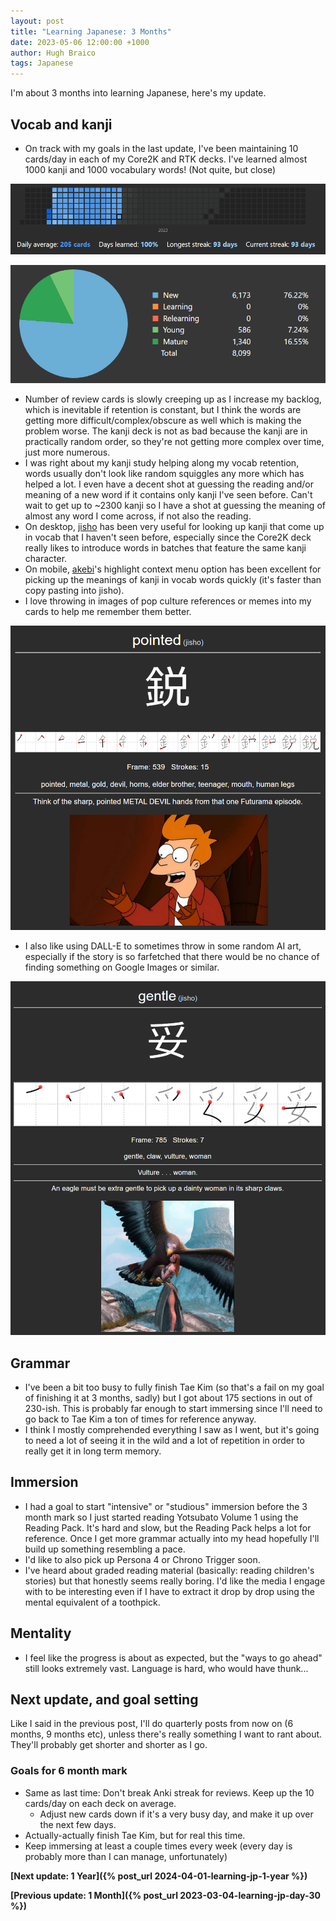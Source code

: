 ```yaml
---
layout: post
title: "Learning Japanese: 3 Months"
date: 2023-05-06 12:00:00 +1000
author: Hugh Braico
tags: Japanese
---
```


I'm about 3 months into learning Japanese, here's my update.

## Vocab and kanji

* On track with my goals in the last update, I've been maintaining 10 cards/day
  in each of my Core2K and RTK decks. I've learned almost 1000 kanji and 1000
  vocabulary words! (Not quite, but close)

![Heatmap](images/anki_streak_3months.png)

![Stats](images/anki_stats_3months.png)

* Number of review cards is slowly creeping up as I increase my backlog, which
  is inevitable if retention is constant, but I think the words are getting
  more difficult/complex/obscure as well which is making the problem worse. The
  kanji deck is not as bad because the kanji are in practically random order, so
  they're not getting more complex over time, just more numerous.
* I was right about my kanji study helping along my vocab retention, words
  usually don't look like random squiggles any more which has helped a lot. I
  even have a decent shot at guessing the reading and/or meaning of a new word
  if it contains only kanji I've seen before. Can't wait to get up to ~2300
  kanji so I have a shot at guessing the meaning of almost any word I come
  across, if not also the reading.
* On desktop, [jisho](https://jisho.org/search/%20%23kanji) has been very useful
  for looking up kanji that come up in vocab that I haven't seen before,
  especially since the Core2K deck really likes to introduce words in batches
  that feature the same kanji character.
* On mobile,
  [akebi](https://play.google.com/store/apps/details?id=com.craxic.akebifree)'s
  highlight context menu option has been excellent for picking up the meanings
  of kanji in vocab words quickly (it's faster than copy pasting into jisho).
* I love throwing in images of pop culture references or memes into my cards to
  help me remember them better.

![Metal devil hands](images/metal_devil_hands.png)

* I also like using DALL-E to sometimes throw in some random AI art, especially
  if the story is so farfetched that there would be no chance of finding
  something on Google Images or similar.

![AI art prompts](images/ai_art_prompt.png)

## Grammar

* I've been a bit too busy to fully finish Tae Kim (so that's a fail on my goal
  of finishing it at 3 months, sadly) but I got about 175 sections in out of
  230-ish. This is probably far enough to start immersing since I'll need to go
  back to Tae Kim a ton of times for reference anyway.
* I think I mostly comprehended everything I saw as I went, but it's going to
  need a lot of seeing it in the wild and a lot of repetition in order to
  really get it in long term memory.

## Immersion

* I had a goal to start "intensive" or "studious" immersion before the 3 month
  mark so I just started reading Yotsubato Volume 1 using the Reading Pack.
  It's hard and slow, but the Reading Pack helps a lot for reference. Once I
  get more grammar actually into my head hopefully I'll build up something
  resembling a pace.
* I'd like to also pick up Persona 4 or Chrono Trigger soon.
* I've heard about graded reading material (basically: reading children's
  stories) but that honestly seems really boring. I'd like the media I engage
  with to be interesting even if I have to extract it drop by drop using the
  mental equivalent of a toothpick.

## Mentality

* I feel like the progress is about as expected, but the "ways to go ahead"
  still looks extremely vast. Language is hard, who would have thunk...

## Next update, and goal setting

Like I said in the previous post, I'll do quarterly posts from now on (6 months,
9 months etc), unless there's really something I want to rant about. They'll
probably get shorter and shorter as I go.

### Goals for 6 month mark

* Same as last time: Don't break Anki streak for reviews. Keep up the 10
  cards/day on each deck on average.
  * Adjust new cards down if it's a very busy day, and make it up over the next
    few days.
* Actually-actually finish Tae Kim, but for real this time.
* Keep immersing at least a couple times every week (every day is probably more
  than I can manage, unfortunately)

**[Next update: 1 Year]({% post_url 2024-04-01-learning-jp-1-year %})**

**[Previous update: 1 Month]({% post_url 2023-03-04-learning-jp-day-30 %})**